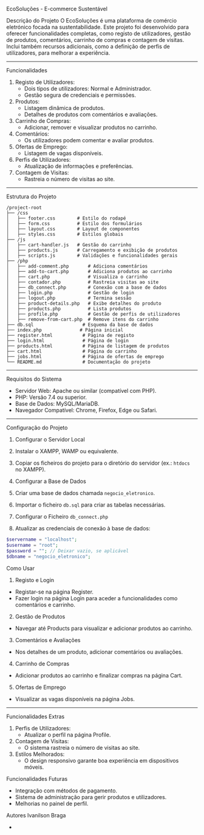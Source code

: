 EcoSoluções - E-commerce Sustentável

 Descrição do Projeto
O EcoSoluções é uma plataforma de comércio eletrónico focada na sustentabilidade. Este projeto foi desenvolvido para oferecer funcionalidades completas, como registo de utilizadores, gestão de produtos, comentários, carrinho de compras e contagem de visitas. Inclui também recursos adicionais, como a definição de perfis de utilizadores, para melhorar a experiência.

---

 Funcionalidades
1. Registo de Utilizadores:
    - Dois tipos de utilizadores: Normal e Administrador.
    - Gestão segura de credenciais e permissões.
2. Produtos:
    - Listagem dinâmica de produtos.
    - Detalhes de produtos com comentários e avaliações.
3. Carrinho de Compras:
    - Adicionar, remover e visualizar produtos no carrinho.
4. Comentários:
    - Os utilizadores podem comentar e avaliar produtos.
5. Ofertas de Emprego:
    - Listagem de vagas disponíveis.
6. Perfis de Utilizadores:
    - Atualização de informações e preferências.
7. Contagem de Visitas:
    - Rastreia o número de visitas ao site.

---

 Estrutura do Projeto
```plaintext
/project-root
├── /css
│   ├── footer.css        # Estilo do rodapé
│   ├── form.css          # Estilo dos formulários
│   ├── layout.css        # Layout de componentes
│   ├── styles.css        # Estilos globais
├── /js
│   ├── cart-handler.js   # Gestão do carrinho
│   ├── products.js       # Carregamento e exibição de produtos
│   ├── scripts.js        # Validações e funcionalidades gerais
├── /php
│   ├── add-comment.php       # Adiciona comentários
│   ├── add-to-cart.php       # Adiciona produtos ao carrinho
│   ├── cart.php              # Visualiza o carrinho
│   ├── contador.php          # Rastreia visitas ao site
│   ├── db_connect.php        # Conexão com a base de dados
│   ├── login.php             # Gestão de login
│   ├── logout.php            # Termina sessão
│   ├── product-details.php   # Exibe detalhes do produto
│   ├── products.php          # Lista produtos
│   ├── profile.php           # Gestão de perfis de utilizadores
│   ├── remove-from-cart.php  # Remove itens do carrinho
├── db.sql                  # Esquema da base de dados
├── index.php              # Página inicial
├── register.html           # Página de registo
├── login.html              # Página de login
├── products.html           # Página de listagem de produtos
├── cart.html               # Página do carrinho
├── jobs.html               # Página de ofertas de emprego
└── README.md               # Documentação do projeto
```

---

 Requisitos do Sistema
- Servidor Web: Apache ou similar (compatível com PHP).
- PHP: Versão 7.4 ou superior.
- Base de Dados: MySQL/MariaDB.
- Navegador Compatível: Chrome, Firefox, Edge ou Safari.

---

Configuração do Projeto

 1. Configurar o Servidor Local
1. Instalar o XAMPP, WAMP ou equivalente.
2. Copiar os ficheiros do projeto para o diretório do servidor (ex.: `htdocs` no XAMPP).

 2. Configurar a Base de Dados
  1. Criar uma base de dados chamada `negocio_eletronico`.
  2. Importar o ficheiro `db.sql` para criar as tabelas necessárias.

 3. Configurar o Ficheiro `db_connect.php`
   1. Atualizar as credenciais de conexão à base de dados:
   ```php
   $servername = "localhost";
   $username = "root";
   $password = ""; // Deixar vazio, se aplicável
   $dbname = "negocio_eletronico";
   ```



Como Usar

1. Registo e Login
- Registar-se na página Register.
- Fazer login na página Login para aceder a funcionalidades como comentários e carrinho.

2. Gestão de Produtos
- Navegar até Products para visualizar e adicionar produtos ao carrinho.

3. Comentários e Avaliações
- Nos detalhes de um produto, adicionar comentários ou avaliações.

 4. Carrinho de Compras
- Adicionar produtos ao carrinho e finalizar compras na página Cart.

 5. Ofertas de Emprego
- Visualizar as vagas disponíveis na página Jobs.

---

Funcionalidades Extras
1. Perfis de Utilizadores:
    - Atualizar o perfil na página Profile.
2. Contagem de Visitas:
    - O sistema rastreia o número de visitas ao site.
3. Estilos Melhorados:
    - O design responsivo garante boa experiência em dispositivos móveis.


 Funcionalidades Futuras
- Integração com métodos de pagamento.
- Sistema de administração para gerir produtos e utilizadores.
- Melhorias no painel de perfil.



 Autores
Ivanilson Braga 

-
